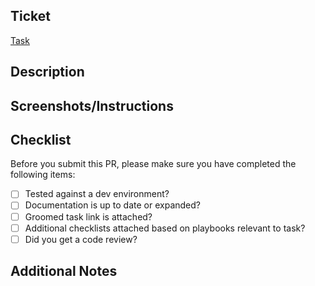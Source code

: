 ## Ticket
<!---
Attach a link to the ticket. leave nothing other than this hyperlinked task here.
-->
[Task](https://arceeai.slack.com/lists/XXXXXXX/YYYYYYY?record_id=ZZZZZZZZ)

## Description
<!---
include a summary of the change in technical terms.  The groomed product ticket provides the what, why, and helpful direction as to how if necessary.
if there is no groomed ticket, then that all goes here when necessary.
-->
## Screenshots/Instructions
<!---
how should a reviewer test the feature locally or in staging when possible. Provide screenshots/gifs if applicable.  
-->
## Checklist
Before you submit this PR, please make sure you have completed the following items:
- [ ] Tested against a dev environment?
- [ ] Documentation is up to date or expanded?
- [ ] Groomed task link is attached?
- [ ] Additional checklists attached based on playbooks relevant to task?
- [ ] Did you get a code review?

<!---
Playbooks are not error/bug/outage specific like runbooks (which we want to have too). These are repeatable engineering tasks such as the process of running a db migration.
Both can become easy targets for further automation and can provide a good catcher's mit for hidden processes or toil
-->

## Additional Notes
<!---
Include any additional information, highlight TODOs, open questions, etc.
-->
